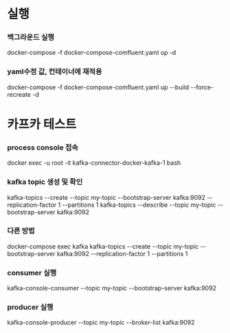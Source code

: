 # 실행
### 백그라운드 실행
docker-compose -f docker-compose-comfluent.yaml up -d
### yaml수정 값, 컨테이너에 재적용
docker-compose -f docker-compose-comfluent.yaml up --build --force-recreate -d

# 카프카 테스트
### process console 접속
docker exec -u root -it kafka-connector-docker-kafka-1 bash
### kafka topic 생성 및 확인
kafka-topics --create --topic my-topic --bootstrap-server kafka:9092 --replication-factor 1 --partitions 1
kafka-topics --describe --topic my-topic --bootstrap-server kafka:9092
### 다른 방법
docker-compose exec kafka kafka-topics --create --topic my-topic --bootstrap-server kafka:9092 --replication-factor 1 --partitions 1
### consumer 실행 
kafka-console-consumer --topic my-topic --bootstrap-server kafka:9092
### producer 실행
kafka-console-producer --topic my-topic --broker-list kafka:9092